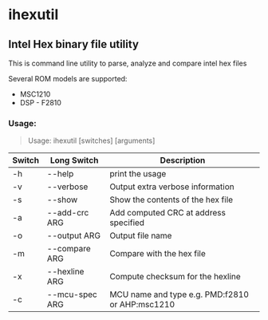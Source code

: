 # ihexutil
## Intel Hex binary file utility

This is command line utility to parse, analyze and compare intel hex files

Several ROM models are supported:
* MSC1210
* DSP - F2810

### Usage:

> Usage: ihexutil [switches] [arguments]

Switch | Long Switch | Description
-------|-------------|------------
-h | --help | print the usage
-v | --verbose | Output extra verbose information
-s | --show | Show the contents of the hex file
-a | --add-crc ARG | Add computed CRC at address specified
-o | --output ARG | Output file name
-m | --compare ARG | Compare with the hex file
 -x | --hexline ARG | Compute checksum for the hexline
 -c | --mcu-spec ARG | MCU name and type e.g. PMD:f2810 or AHP:msc1210

